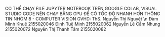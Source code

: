 CÓ THỂ CHẠY FILE JUPYTER NOTEBOOK TRÊN GOOGLE COLAB, VISUAL STUDIO CODE
NÊN CHẠY BẰNG GPU ĐỂ CÓ TỐC ĐỘ NHANH HƠN
THÔNG TIN NHÓM 8 - COMPUTER VISION
GVHD: ThS. Nguyễn Thị Nguyệt
\n Đàm Minh Khuê
2155020046
Đinh Tuệ Minh
2155020062
Nguyễn Lê Cẩm Nhung
2155020072
Nguyễn Thị Thanh Tâm
2155020082

